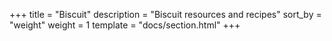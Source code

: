 +++
title = "Biscuit"
description = "Biscuit resources and recipes"
sort_by = "weight"
weight = 1
template = "docs/section.html"
+++
